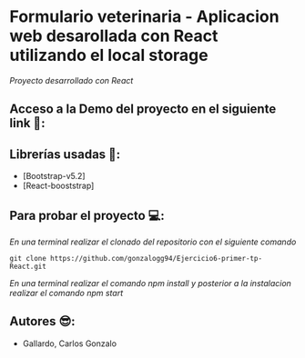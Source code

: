 # Formulario veterinaria - Aplicacion web desarollada con React utilizando el local storage

*Proyecto desarrollado con React*

## Acceso a la Demo del proyecto en el siguiente link 👀:






## Librerías usadas 📁:

- [Bootstrap-v5.2]
- [React-booststrap]



## Para probar el proyecto 💻:
*En una terminal realizar el clonado del repositorio con el siguiente comando*

`git clone https://github.com/gonzalogg94/Ejercicio6-primer-tp-React.git` 

*En una terminal realizar el comando npm install y posterior a la instalacion realizar el comando npm start*

## Autores 😎:
- Gallardo, Carlos Gonzalo

